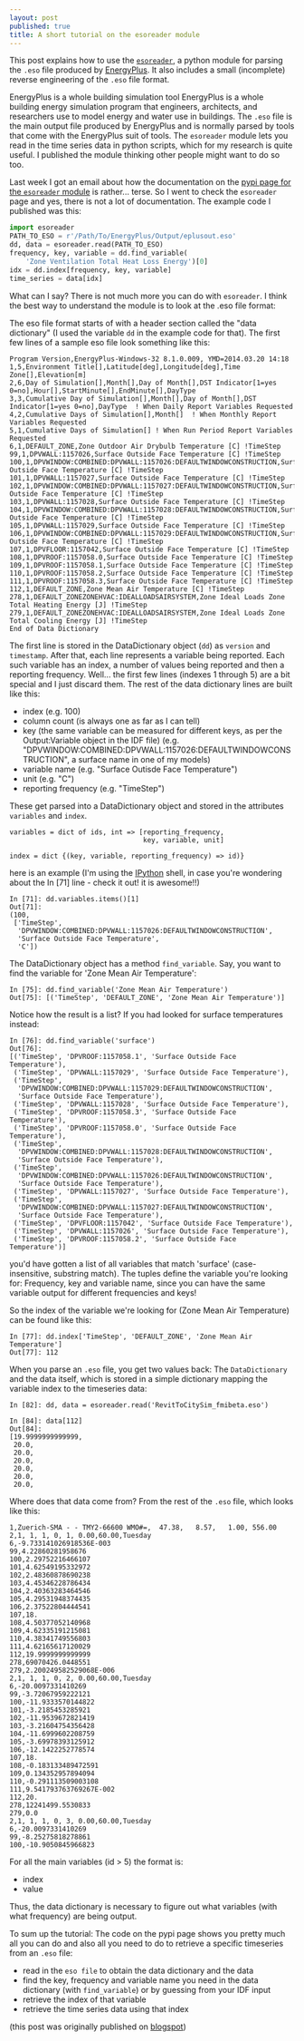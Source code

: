 ```yaml
---
layout: post
published: true
title: A short tutorial on the esoreader module
---
```


This post explains how to use the [`esoreader`](https://github.com/daren-thomas/esoreader), a python module for parsing the `.eso` file produced by [EnergyPlus](http://apps1.eere.energy.gov/buildings/energyplus/). It also includes a small (incomplete) reverse engineering of the `.eso` file format.

<!--more-->

EnergyPlus is a whole building simulation tool EnergyPlus is a whole building energy simulation program that engineers, architects, and researchers use to model energy and water use in buildings. The `.eso` file is the main output file produced by EnergyPlus and is normally parsed by tools that come with the EnergyPlus suit of tools. The `esoreader` module lets you read in the time series data in python scripts, which for my research is quite useful. I published the module thinking other people might want to do so too.

Last week I got an email about how the documentation on the [pypi page for the `esoreader` module](https://pypi.python.org/pypi/esoreader) is rather... terse. So I went to check the `esoreader` page and yes, there is not a lot of documentation. The example code I published was this:

```python
import esoreader
PATH_TO_ESO = r'/Path/To/EnergyPlus/Output/eplusout.eso'
dd, data = esoreader.read(PATH_TO_ESO)
frequency, key, variable = dd.find_variable(
    'Zone Ventilation Total Heat Loss Energy')[0]
idx = dd.index[frequency, key, variable]
time_series = data[idx] 
```

What can I say? There is not much more you can do with `esoreader`. I think the best way to understand the module is to look at the .eso file format:

The eso file format starts of with a header section called the "data dictionary" (I used the variable `dd` in the example code for that). The first few lines of a sample eso file look something like this:

    Program Version,EnergyPlus-Windows-32 8.1.0.009, YMD=2014.03.20 14:18
    1,5,Environment Title[],Latitude[deg],Longitude[deg],Time Zone[],Elevation[m]
    2,6,Day of Simulation[],Month[],Day of Month[],DST Indicator[1=yes 0=no],Hour[],StartMinute[],EndMinute[],DayType
    3,3,Cumulative Day of Simulation[],Month[],Day of Month[],DST Indicator[1=yes 0=no],DayType  ! When Daily Report Variables Requested
    4,2,Cumulative Days of Simulation[],Month[]  ! When Monthly Report Variables Requested
    5,1,Cumulative Days of Simulation[] ! When Run Period Report Variables Requested
    6,1,DEFAULT_ZONE,Zone Outdoor Air Drybulb Temperature [C] !TimeStep
    99,1,DPVWALL:1157026,Surface Outside Face Temperature [C] !TimeStep
    100,1,DPVWINDOW:COMBINED:DPVWALL:1157026:DEFAULTWINDOWCONSTRUCTION,Surface Outside Face Temperature [C] !TimeStep
    101,1,DPVWALL:1157027,Surface Outside Face Temperature [C] !TimeStep
    102,1,DPVWINDOW:COMBINED:DPVWALL:1157027:DEFAULTWINDOWCONSTRUCTION,Surface Outside Face Temperature [C] !TimeStep
    103,1,DPVWALL:1157028,Surface Outside Face Temperature [C] !TimeStep
    104,1,DPVWINDOW:COMBINED:DPVWALL:1157028:DEFAULTWINDOWCONSTRUCTION,Surface Outside Face Temperature [C] !TimeStep
    105,1,DPVWALL:1157029,Surface Outside Face Temperature [C] !TimeStep
    106,1,DPVWINDOW:COMBINED:DPVWALL:1157029:DEFAULTWINDOWCONSTRUCTION,Surface Outside Face Temperature [C] !TimeStep
    107,1,DPVFLOOR:1157042,Surface Outside Face Temperature [C] !TimeStep
    108,1,DPVROOF:1157058.0,Surface Outside Face Temperature [C] !TimeStep
    109,1,DPVROOF:1157058.1,Surface Outside Face Temperature [C] !TimeStep
    110,1,DPVROOF:1157058.2,Surface Outside Face Temperature [C] !TimeStep
    111,1,DPVROOF:1157058.3,Surface Outside Face Temperature [C] !TimeStep
    112,1,DEFAULT_ZONE,Zone Mean Air Temperature [C] !TimeStep
    278,1,DEFAULT_ZONEZONEHVAC:IDEALLOADSAIRSYSTEM,Zone Ideal Loads Zone Total Heating Energy [J] !TimeStep
    279,1,DEFAULT_ZONEZONEHVAC:IDEALLOADSAIRSYSTEM,Zone Ideal Loads Zone Total Cooling Energy [J] !TimeStep
    End of Data Dictionary

The first line is stored in the DataDictionary object (`dd`) as `version` and `timestamp`. After that, each line represents a variable being reported. Each such variable has an index, a number of values being reported and then a reporting frequency. Well... the first few lines (indexes 1 through 5) are a bit special and I just discard them. The rest of the data dictionary lines are built like this:

- index (e.g. 100)
- column count (is always one as far as I can tell)
- key (the same variable can be measured for different keys, as per the Output:Variable object in the IDF file)
  (e.g. "DPVWINDOW:COMBINED:DPVWALL:1157026:DEFAULTWINDOWCONSTRUCTION", a surface name in one of my models)
- variable name (e.g. "Surface Outisde Face Temperature")
- unit (e.g. "C")
- reporting frequency (e.g. "TimeStep")

These get parsed into a DataDictionary object and stored in the attributes `variables` and `index`.

    variables = dict of ids, int => [reporting_frequency,
                                     key, variable, unit]
    
    index = dict {(key, variable, reporting_frequency) => id)}

here is an example (I'm using the [IPython](http://ipython.org/) shell, in case you're wondering about the In [71] line - check it out! it is awesome!!)

    In [71]: dd.variables.items()[1]
    Out[71]:
    (100,
     ['TimeStep',
      'DPVWINDOW:COMBINED:DPVWALL:1157026:DEFAULTWINDOWCONSTRUCTION',
      'Surface Outside Face Temperature',
      'C'])

The DataDictionary object has a method `find_variable`. Say, you want to find the variable for 'Zone Mean Air Temperature':

    In [75]: dd.find_variable('Zone Mean Air Temperature')
    Out[75]: [('TimeStep', 'DEFAULT_ZONE', 'Zone Mean Air Temperature')]

Notice how the result is a list? If you had looked for surface temperatures instead:

    In [76]: dd.find_variable('surface')
    Out[76]:
    [('TimeStep', 'DPVROOF:1157058.1', 'Surface Outside Face Temperature'),
     ('TimeStep', 'DPVWALL:1157029', 'Surface Outside Face Temperature'),
     ('TimeStep',
      'DPVWINDOW:COMBINED:DPVWALL:1157029:DEFAULTWINDOWCONSTRUCTION',
      'Surface Outside Face Temperature'),
     ('TimeStep', 'DPVWALL:1157028', 'Surface Outside Face Temperature'),
     ('TimeStep', 'DPVROOF:1157058.3', 'Surface Outside Face Temperature'),
     ('TimeStep', 'DPVROOF:1157058.0', 'Surface Outside Face Temperature'),
     ('TimeStep',
      'DPVWINDOW:COMBINED:DPVWALL:1157028:DEFAULTWINDOWCONSTRUCTION',
      'Surface Outside Face Temperature'),
     ('TimeStep',
      'DPVWINDOW:COMBINED:DPVWALL:1157026:DEFAULTWINDOWCONSTRUCTION',
      'Surface Outside Face Temperature'),
     ('TimeStep', 'DPVWALL:1157027', 'Surface Outside Face Temperature'),
     ('TimeStep',
      'DPVWINDOW:COMBINED:DPVWALL:1157027:DEFAULTWINDOWCONSTRUCTION',
      'Surface Outside Face Temperature'),
     ('TimeStep', 'DPVFLOOR:1157042', 'Surface Outside Face Temperature'),
     ('TimeStep', 'DPVWALL:1157026', 'Surface Outside Face Temperature'),
     ('TimeStep', 'DPVROOF:1157058.2', 'Surface Outside Face Temperature')]

you'd have gotten a list of all variables that match 'surface' (case-insensitive, substring match). The tuples define the variable you're looking for: Frequency, key and variable name, since you can have the same variable output for different frequencies and keys!

So the index of the variable we're looking for (Zone Mean Air Temperature) can be found like this:

    In [77]: dd.index['TimeStep', 'DEFAULT_ZONE', 'Zone Mean Air Temperature']
    Out[77]: 112

When you parse an `.eso` file, you get two values back: The `DataDictionary` and the data itself, which is stored in a simple dictionary mapping the variable index to the timeseries data:

    In [82]: dd, data = esoreader.read('RevitToCitySim_fmibeta.eso')
    
    In [84]: data[112]
    Out[84]:
    [19.9999999999999,
     20.0,
     20.0,
     20.0,
     20.0,
     20.0,
     20.0,

Where does that data come from? From the rest of the `.eso` file, which looks like this:

    1,Zuerich-SMA - - TMY2-66600 WMO#=,  47.38,   8.57,   1.00, 556.00
    2,1, 1, 1, 0, 1, 0.00,60.00,Tuesday        
    6,-9.733141026918536E-003
    99,4.22860281958676
    100,2.29752216466107
    101,4.62549195332972
    102,2.48360878690238
    103,4.45346228786434
    104,2.40363283464546
    105,4.29531948374435
    106,2.37522804444541
    107,18.
    108,4.50377052140968
    109,4.62335191215081
    110,4.38341749556803
    111,4.62165617120029
    112,19.9999999999999
    278,69070426.0448551
    279,2.200249582529068E-006
    2,1, 1, 1, 0, 2, 0.00,60.00,Tuesday        
    6,-20.0097331410269
    99,-3.72067959222121
    100,-11.9333570144822
    101,-3.2185453285921
    102,-11.9539672821419
    103,-3.21604754356428
    104,-11.6999602208759
    105,-3.69978393125912
    106,-12.1422252778574
    107,18.
    108,-0.183133489472591
    109,0.134352957894094
    110,-0.291113509003108
    111,9.541793763769267E-002
    112,20.
    278,12241499.5530833
    279,0.0
    2,1, 1, 1, 0, 3, 0.00,60.00,Tuesday        
    6,-20.0097331410269
    99,-8.25275818278861
    100,-10.9050845966823

For all the main variables (id > 5) the format is:

- index
- value

Thus, the data dictionary is necessary to figure out what variables (with what frequency) are being output.

To sum up the tutorial: The code on the pypi page shows you pretty much all you can do and also all you need to do to retrieve a specific timeseries from an `.eso` file:

* read in the `eso file` to obtain the data dictionary and the data
* find the key, frequency and variable name you need in the data dictionary (with `find_variable`) or by guessing from your IDF input
* retrieve the index of that variable
* retrieve the time series data using that index



(this post was originally published on [blogspot](https://darenatwork.blogspot.com/2014/12/))
